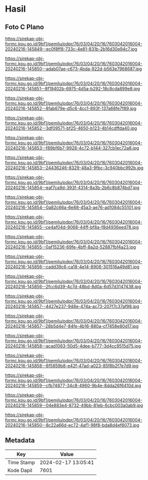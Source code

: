 # Hasil

## Foto C Plano

https://sirekap-obj-formc.kpu.go.id/9bf1/pemilu/pdpr/76/03/04/20/16/7603042016004-20240216-145849--ec0f8ff8-733c-4e81-831b-2b16d30e94c7.jpg

https://sirekap-obj-formc.kpu.go.id/9bf1/pemilu/pdpr/76/03/04/20/16/7603042016004-20240216-145850--adab07ae-c673-4bda-922d-b563e7968687.jpg

https://sirekap-obj-formc.kpu.go.id/9bf1/pemilu/pdpr/76/03/04/20/16/7603042016004-20240216-145851--8f19402b-6975-4d5a-b292-18c8cda899e8.jpg

https://sirekap-obj-formc.kpu.go.id/9bf1/pemilu/pdpr/76/03/04/20/16/7603042016004-20240216-145852--8fab679e-d5c6-4cc1-893f-137a68fe7f89.jpg

https://sirekap-obj-formc.kpu.go.id/9bf1/pemilu/pdpr/76/03/04/20/16/7603042016004-20240216-145852--3df09571-bf25-4650-b123-4b14cdffda40.jpg

https://sirekap-obj-formc.kpu.go.id/9bf1/pemilu/pdpr/76/03/04/20/16/7603042016004-20240216-145853--f89bf6b7-9928-4c72-b144-327cb1ec72a8.jpg

https://sirekap-obj-formc.kpu.go.id/9bf1/pemilu/pdpr/76/03/04/20/16/7603042016004-20240216-145853--24436246-8329-48a3-9fbc-3c940bbc992b.jpg

https://sirekap-obj-formc.kpu.go.id/9bf1/pemilu/pdpr/76/03/04/20/16/7603042016004-20240216-145854--eaf7ca9d-393f-4314-8a3b-2b6c8b874bd7.jpg

https://sirekap-obj-formc.kpu.go.id/9bf1/pemilu/pdpr/76/03/04/20/16/7603042016004-20240216-145854--0a82c66a-6e88-45a3-ae76-ad1084c55101.jpg

https://sirekap-obj-formc.kpu.go.id/9bf1/pemilu/pdpr/76/03/04/20/16/7603042016004-20240216-145855--ce4af04d-9068-44ff-bf8a-f8d4936eed78.jpg

https://sirekap-obj-formc.kpu.go.id/9bf1/pemilu/pdpr/76/03/04/20/16/7603042016004-20240216-145855--0af15236-69fe-4bff-8a2d-52887fbf4a23.jpg

https://sirekap-obj-formc.kpu.go.id/9bf1/pemilu/pdpr/76/03/04/20/16/7603042016004-20240216-145856--cadd39c6-ca18-4e14-8908-301516a49d81.jpg

https://sirekap-obj-formc.kpu.go.id/9bf1/pemilu/pdpr/76/03/04/20/16/7603042016004-20240216-145856--2fcc6d39-4c7d-48bd-8d0a-6d57d3147438.jpg

https://sirekap-obj-formc.kpu.go.id/9bf1/pemilu/pdpr/76/03/04/20/16/7603042016004-20240216-145857--4427e237-948e-474a-ac73-207f7c37af98.jpg

https://sirekap-obj-formc.kpu.go.id/9bf1/pemilu/pdpr/76/03/04/20/16/7603042016004-20240216-145857--28b5d4e7-84fe-4b16-880a-cf7458e80d17.jpg

https://sirekap-obj-formc.kpu.go.id/9bf1/pemilu/pdpr/76/03/04/20/16/7603042016004-20240216-145858--acad1063-50d5-4dee-b777-3d4cc9515d75.jpg

https://sirekap-obj-formc.kpu.go.id/9bf1/pemilu/pdpr/76/03/04/20/16/7603042016004-20240216-145858--6f5859b8-e42f-47ad-a023-85f8b2f7e7d9.jpg

https://sirekap-obj-formc.kpu.go.id/9bf1/pemilu/pdpr/76/03/04/20/16/7603042016004-20240216-145859--cfb74877-34c8-4960-9b4e-8dda26f6410d.jpg

https://sirekap-obj-formc.kpu.go.id/9bf1/pemilu/pdpr/76/03/04/20/16/7603042016004-20240216-145859--04e883e4-8732-49bb-81eb-6cbc003a0ab9.jpg

https://sirekap-obj-formc.kpu.go.id/9bf1/pemilu/pdpr/76/03/04/20/16/7603042016004-20240216-145850--8c22a66d-ec72-4af1-98f8-bda8d4ef6073.jpg


## Metadata

| Key        | Value               |
| ---------- | ------------------- |
| Time Stamp | 2024-02-17 13:05:41 |
| Kode Dapil | 7601                |



